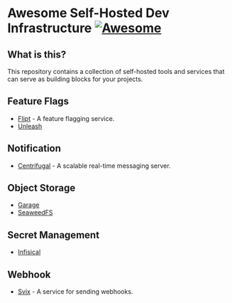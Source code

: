 # Awesome Self-Hosted Dev Infrastructure [![Awesome](https://awesome.re/badge-flat2.svg)](https://awesome.re)

## What is this?

This repository contains a collection of self-hosted tools and services that can serve as building blocks for your projects.

## Feature Flags

- [Flipt](https://github.com/flipt-io/flipt) - A feature flagging service.
- [Unleash](https://github.com/Unleash/unleash)

## Notification

- [Centrifugal](https://github.com/centrifugal/centrifugo) - A scalable real-time messaging server.

## Object Storage

- [Garage](https://git.deuxfleurs.fr/Deuxfleurs/garage)
- [SeaweedFS](https://github.com/seaweedfs/seaweedfs)

## Secret Management

- [Infisical](https://github.com/Infisical/infisical)

## Webhook

- [Svix](https://github.com/svix/svix-webhooks) - A service for sending webhooks.

